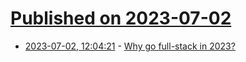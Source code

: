 # [Published on 2023-07-02](index.md)

* [2023-07-02, 12:04:21](https://lobste.rs/s/rf6mtw/why_go_full_stack_2023) - [Why go full-stack in 2023?](https://teamplify.com/blog/why-go-full-stack/)
